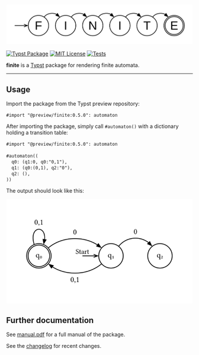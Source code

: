<center>

<picture>
  <source media="(prefers-color-scheme: dark)" srcset="./docs/assets/finite-logo.png">
  <img src="./docs/assets/finite-logo.png">
</picture>

</center>

[![Typst Package](https://img.shields.io/badge/dynamic/toml?url=https%3A%2F%2Fraw.githubusercontent.com%2Fjneug%2Ftypst-finite%2Frefs%2Fheads%2Fmain%2Ftypst.toml&query=%24.package.version&prefix=v&logo=typst&label=package&color=239DAD)](https://typst.app/universe/package/finite)
[![MIT License](https://img.shields.io/badge/license-MIT-blue)](https://github.com/lilaq-project/lilaq/blob/main/LICENSE)
[![Tests](https://github.com/jneug/typst-finite/actions/workflows/tests.yml/badge.svg)](https://github.com/jneug/typst-finite/actions/workflows/tests.yml)



**finite** is a [Typst](https://github.com/typst/typst) package for rendering finite automata.

---

## Usage

Import the package from the Typst preview repository:

```typst
#import "@preview/finite:0.5.0": automaton
```

After importing the package, simply call `#automaton()` with a dictionary holding a transition table:
```typst
#import "@preview/finite:0.5.0": automaton

#automaton((
  q0: (q1:0, q0:"0,1"),
  q1: (q0:(0,1), q2:"0"),
  q2: (),
))
```

The output should look like this:
<center>

<picture>
  <source media="(prefers-color-scheme: dark)" srcset="./docs/assets/example-dark.svg">
  <img src="./docs/assets/example.svg">
</picture>

</center>

## Further documentation

See [manual.pdf](docs/manual.pdf) for a full manual of the package.

See the [changelog](CHANGELOG.md) for recent changes.
